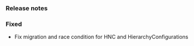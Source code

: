 ### Release notes

### Fixed

- Fix migration and race condition for HNC and HierarchyConfigurations
